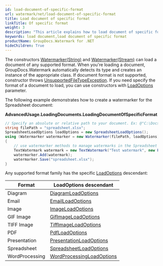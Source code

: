 ```yaml
---
id: load-document-of-specific-format
url: watermark/net/load-document-of-specific-format
title: Load document of specific format
linkTitle: Of specific format
weight: 3
description: "This article explains how to load document of specific format."
keywords: load document,load document of specific format
productName: GroupDocs.Watermark for .NET
hideChildren: True
---
```

The constructors [Watermarker(String)](https://reference.groupdocs.com/net/watermark/groupdocs.watermark/watermarker/constructors/4) and [Watermarker(Stream)](https://reference.groupdocs.com/net/watermark/groupdocs.watermark/watermarker/constructors/main) can load a document of any supported format. When you're loading a document, GroupDocs.Watermark automatically detects its type and creates an instance of the appropriate class. If document format is not supported, constructor throws [UnsupportedFileTypeException](https://reference.groupdocs.com/net/watermark/groupdocs.watermark.exceptions/unsupportedfiletypeexception). If you need specify the format of a document to load, you can use constructors with [LoadOptions](https://reference.groupdocs.com/net/watermark/groupdocs.watermark.options/loadoptions) parameter.

The following example demonstrates how to create a watermarker for the Spreadsheet document:

**AdvancedUsage.LoadingDocuments.LoadingDocumentOfSpecificFormat**

```csharp
// Specify an absolute or relative path to your document. Ex: @"C:\Docs\spreadsheet.xlsx"
string filePath = "spreadsheet.xlsx";
SpreadsheetLoadOptions loadOptions = new SpreadsheetLoadOptions();
using (Watermarker watermarker = new Watermarker(filePath, loadOptions))
{
    // use watermarker methods to manage watermarks in the Spreadsheet document
    TextWatermark watermark = new TextWatermark("Test watermark", new Font("Arial", 12));
    watermarker.Add(watermark);
    watermarker.Save("spreadsheet.xlsx");
}

```

Any supported format family has the specific [LoadOptions](https://reference.groupdocs.com/net/watermark/groupdocs.watermark.options/loadoptions) descendant:

| Format | LoadOptions descendant |
| --- | --- |
| Diagram | [DiagramLoadOptions](https://reference.groupdocs.com/net/watermark/groupdocs.watermark.options.diagram/diagramloadoptions) |
| Email | [EmailLoadOptions](https://reference.groupdocs.com/net/watermark/groupdocs.watermark.options.email/emailloadoptions) |
| Image | [ImageLoadOptions](https://reference.groupdocs.com/net/watermark/groupdocs.watermark.options.image/imageloadoptions) |
| GIF Image | [GifImageLoadOptions](https://reference.groupdocs.com/net/watermark/groupdocs.watermark.options.image/gifimageloadoptions) |
| TIFF Image | [TiffImageLoadOptions](https://reference.groupdocs.com/net/watermark/groupdocs.watermark.options.image/tiffimageloadoptions) |
| PDF | [PdfLoadOptions](https://reference.groupdocs.com/net/watermark/groupdocs.watermark.options.pdf/pdfloadoptions) |
| Presentation | [PresentationLoadOptions](https://reference.groupdocs.com/net/watermark/groupdocs.watermark.options.presentation/presentationloadoptions) |
| Spreadsheet | [SpreadsheetLoadOptions](https://reference.groupdocs.com/net/watermark/groupdocs.watermark.options.spreadsheet/spreadsheetloadoptions) |
| WordProcessing | [WordProcessingLoadOptions](https://reference.groupdocs.com/net/watermark/groupdocs.watermark.options.wordprocessing/wordprocessingloadoptions) |

